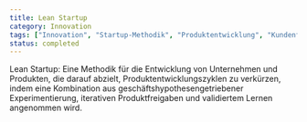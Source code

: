 ```yaml
---
title: Lean Startup
category: Innovation
tags: ["Innovation", "Startup-Methodik", "Produktentwicklung", "Kundenfeedback"]
status: completed
---
```

Lean Startup: Eine Methodik für die Entwicklung von Unternehmen und Produkten, die darauf abzielt, Produktentwicklungszyklen zu verkürzen, indem eine Kombination aus geschäftshypothesengetriebener Experimentierung, iterativen Produktfreigaben und validiertem Lernen angenommen wird.